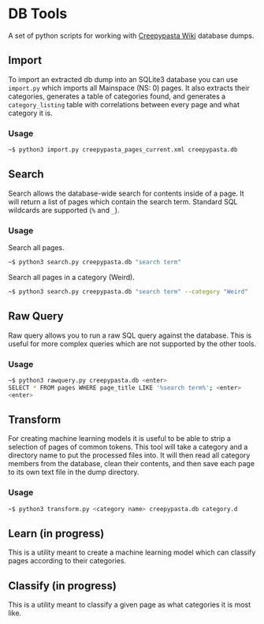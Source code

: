 # DB Tools
A set of python scripts for working with [Creepypasta Wiki](https://creepypasta.fandom.com) database dumps.

## Import
To import an extracted db dump into an SQLite3 database you can use `import.py` which imports all Mainspace (NS: 0) pages. It also extracts their categories, generates a table of categories found, and generates a `category_listing` table with correlations between every page and what category it is.

### Usage
```bash
~$ python3 import.py creepypasta_pages_current.xml creepypasta.db
```

## Search
Search allows the database-wide search for contents inside of a page. It will return a list of pages which contain the search term. Standard SQL wildcards are supported (`%` and `_`).

### Usage
Search all pages.
```bash
~$ python3 search.py creepypasta.db "search term"
```

Search all pages in a category (Weird).
```bash
~$ python3 search.py creepypasta.db "search term" --category "Weird"
```

## Raw Query
Raw query allows you to run a raw SQL query against the database. This is useful for more complex queries which are not supported by the other tools.

### Usage
```bash
~$ python3 rawquery.py creepypasta.db <enter>
SELECT * FROM pages WHERE page_title LIKE '%search term%'; <enter>
<enter>
```

## Transform
For creating machine learning models it is useful to be able to strip a selection of pages of common tokens. This tool will take a category and a directory name to put the processed files into. It will then read all category members from the database, clean their contents, and then save each page to its own text file in the dump directory.

### Usage
```bash
~$ python3 transform.py <category name> creepypasta.db category.d
```

## Learn (in progress)
This is a utility meant to create a machine learning model which can classify pages according to their categories.

## Classify (in progress)
This is a utility meant to classify a given page as what categories it is most like.